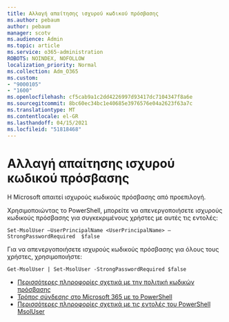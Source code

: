 ```yaml
---
title: Αλλαγή απαίτησης ισχυρού κωδικού πρόσβασης
ms.author: pebaum
author: pebaum
manager: scotv
ms.audience: Admin
ms.topic: article
ms.service: o365-administration
ROBOTS: NOINDEX, NOFOLLOW
localization_priority: Normal
ms.collection: Adm_O365
ms.custom:
- "9000105"
- "1600"
ms.openlocfilehash: cf5cab9a1c2dd4226997d93417dc7104347f8a6e
ms.sourcegitcommit: 8bc60ec34bc1e40685e3976576e04a2623f63a7c
ms.translationtype: MT
ms.contentlocale: el-GR
ms.lasthandoff: 04/15/2021
ms.locfileid: "51818468"
---
```

# <a name="change-strong-password-requirement"></a>Αλλαγή απαίτησης ισχυρού κωδικού πρόσβασης

Η Microsoft απαιτεί ισχυρούς κωδικούς πρόσβασης από προεπιλογή.

Χρησιμοποιώντας το PowerShell, μπορείτε να απενεργοποιήσετε ισχυρούς κωδικούς πρόσβασης για συγκεκριμένους χρήστες με αυτές τις εντολές:

`Set-MsolUser –UserPrincipalName <UserPrincipalName> –StrongPasswordRequired  $false`

Για να απενεργοποιήσετε ισχυρούς κωδικούς πρόσβασης για όλους τους χρήστες, χρησιμοποιήστε:

`Get-MsolUser | Set-MsolUser -StrongPasswordRequired $false`

- [Περισσότερες πληροφορίες σχετικά με την πολιτική κωδικών πρόσβασης](https://docs.microsoft.com/azure/active-directory/authentication/concept-sspr-policy#password-policies-that-only-apply-to-cloud-user-accounts)
- [Τρόπος σύνδεσης στο Microsoft 365 με το PowerShell](https://docs.microsoft.com/office365/enterprise/powershell/connect-to-office-365-powershell#connect-with-the-microsoft-azure-active-directory-module-for-windows-powershell)
- [Περισσότερες πληροφορίες σχετικά με τις εντολές του PowerShell MsolUser](https://docs.microsoft.com/powershell/module/msonline/set-msoluser?view=azureadps-1.0)
